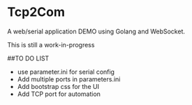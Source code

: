 # Tcp2Com

A web/serial application DEMO using Golang and WebSocket.

This is still a work-in-progress

##TO DO LIST
* use parameter.ini for serial config
* Add multiple ports in parameters.ini
* Add bootstrap css for the UI
* Add TCP port for automation
